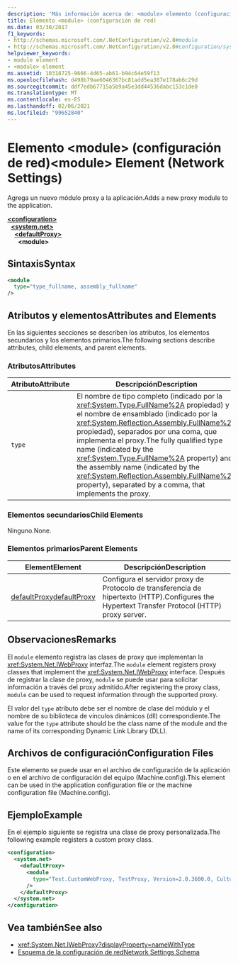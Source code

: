 ```yaml
---
description: 'Más información acerca de: <module> elemento (configuración de red)'
title: Elemento <module> (configuración de red)
ms.date: 03/30/2017
f1_keywords:
- http://schemas.microsoft.com/.NetConfiguration/v2.0#module
- http://schemas.microsoft.com/.NetConfiguration/v2.0#configuration/system.net/defaultProxy/module
helpviewer_keywords:
- module element
- <module> element
ms.assetid: 10318725-9666-4d65-ab61-b94c64e59f13
ms.openlocfilehash: d498b79ae6046367bc81add5ea387e178ab6c29d
ms.sourcegitcommit: ddf7edb67715a5b9a45e3dd44536dabc153c1de0
ms.translationtype: MT
ms.contentlocale: es-ES
ms.lasthandoff: 02/06/2021
ms.locfileid: "99652840"
---
```

# <a name="module-element-network-settings"></a><span data-ttu-id="6729e-103">Elemento \<module> (configuración de red)</span><span class="sxs-lookup"><span data-stu-id="6729e-103">\<module> Element (Network Settings)</span></span>

<span data-ttu-id="6729e-104">Agrega un nuevo módulo proxy a la aplicación.</span><span class="sxs-lookup"><span data-stu-id="6729e-104">Adds a new proxy module to the application.</span></span>  

[**\<configuration>**](../configuration-element.md)\
&nbsp;&nbsp;[**\<system.net>**](system-net-element-network-settings.md)\
&nbsp;&nbsp;&nbsp;&nbsp;[**\<defaultProxy>**](defaultproxy-element-network-settings.md)\
&nbsp;&nbsp;&nbsp;&nbsp;&nbsp;&nbsp;**\<module>**

## <a name="syntax"></a><span data-ttu-id="6729e-105">Sintaxis</span><span class="sxs-lookup"><span data-stu-id="6729e-105">Syntax</span></span>  
  
```xml  
<module
  type="type_fullname, assembly_fullname"
/>  
```  
  
## <a name="attributes-and-elements"></a><span data-ttu-id="6729e-106">Atributos y elementos</span><span class="sxs-lookup"><span data-stu-id="6729e-106">Attributes and Elements</span></span>  

 <span data-ttu-id="6729e-107">En las siguientes secciones se describen los atributos, los elementos secundarios y los elementos primarios.</span><span class="sxs-lookup"><span data-stu-id="6729e-107">The following sections describe attributes, child elements, and parent elements.</span></span>  
  
### <a name="attributes"></a><span data-ttu-id="6729e-108">Atributos</span><span class="sxs-lookup"><span data-stu-id="6729e-108">Attributes</span></span>  
  
|<span data-ttu-id="6729e-109">**Atributo**</span><span class="sxs-lookup"><span data-stu-id="6729e-109">**Attribute**</span></span>|<span data-ttu-id="6729e-110">**Descripción**</span><span class="sxs-lookup"><span data-stu-id="6729e-110">**Description**</span></span>|  
|-------------------|---------------------|  
|`type`|<span data-ttu-id="6729e-111">El nombre de tipo completo (indicado por la <xref:System.Type.FullName%2A> propiedad) y el nombre de ensamblado (indicado por la <xref:System.Reflection.Assembly.FullName%2A> propiedad), separados por una coma, que implementa el proxy.</span><span class="sxs-lookup"><span data-stu-id="6729e-111">The fully qualified type name (indicated by the <xref:System.Type.FullName%2A> property) and the assembly name (indicated by the <xref:System.Reflection.Assembly.FullName%2A> property), separated by a comma, that implements the proxy.</span></span>|  
  
### <a name="child-elements"></a><span data-ttu-id="6729e-112">Elementos secundarios</span><span class="sxs-lookup"><span data-stu-id="6729e-112">Child Elements</span></span>  

 <span data-ttu-id="6729e-113">Ninguno.</span><span class="sxs-lookup"><span data-stu-id="6729e-113">None.</span></span>  
  
### <a name="parent-elements"></a><span data-ttu-id="6729e-114">Elementos primarios</span><span class="sxs-lookup"><span data-stu-id="6729e-114">Parent Elements</span></span>  
  
|<span data-ttu-id="6729e-115">**Element**</span><span class="sxs-lookup"><span data-stu-id="6729e-115">**Element**</span></span>|<span data-ttu-id="6729e-116">**Descripción**</span><span class="sxs-lookup"><span data-stu-id="6729e-116">**Description**</span></span>|  
|-----------------|---------------------|  
|[<span data-ttu-id="6729e-117">defaultProxy</span><span class="sxs-lookup"><span data-stu-id="6729e-117">defaultProxy</span></span>](defaultproxy-element-network-settings.md)|<span data-ttu-id="6729e-118">Configura el servidor proxy de Protocolo de transferencia de hipertexto (HTTP).</span><span class="sxs-lookup"><span data-stu-id="6729e-118">Configures the Hypertext Transfer Protocol (HTTP) proxy server.</span></span>|  
  
## <a name="remarks"></a><span data-ttu-id="6729e-119">Observaciones</span><span class="sxs-lookup"><span data-stu-id="6729e-119">Remarks</span></span>  

 <span data-ttu-id="6729e-120">El `module` elemento registra las clases de proxy que implementan la <xref:System.Net.IWebProxy> interfaz.</span><span class="sxs-lookup"><span data-stu-id="6729e-120">The `module` element registers proxy classes that implement the <xref:System.Net.IWebProxy> interface.</span></span> <span data-ttu-id="6729e-121">Después de registrar la clase de proxy, `module` se puede usar para solicitar información a través del proxy admitido.</span><span class="sxs-lookup"><span data-stu-id="6729e-121">After registering the proxy class, `module` can be used to request information through the supported proxy.</span></span>  
  
 <span data-ttu-id="6729e-122">El valor del `type` atributo debe ser el nombre de clase del módulo y el nombre de su biblioteca de vínculos dinámicos (dll) correspondiente.</span><span class="sxs-lookup"><span data-stu-id="6729e-122">The value for the `type` attribute should be the class name of the module and the name of its corresponding Dynamic Link Library (DLL).</span></span>  
  
## <a name="configuration-files"></a><span data-ttu-id="6729e-123">Archivos de configuración</span><span class="sxs-lookup"><span data-stu-id="6729e-123">Configuration Files</span></span>  

 <span data-ttu-id="6729e-124">Este elemento se puede usar en el archivo de configuración de la aplicación o en el archivo de configuración del equipo (Machine.config).</span><span class="sxs-lookup"><span data-stu-id="6729e-124">This element can be used in the application configuration file or the machine configuration file (Machine.config).</span></span>  
  
## <a name="example"></a><span data-ttu-id="6729e-125">Ejemplo</span><span class="sxs-lookup"><span data-stu-id="6729e-125">Example</span></span>  

 <span data-ttu-id="6729e-126">En el ejemplo siguiente se registra una clase de proxy personalizada.</span><span class="sxs-lookup"><span data-stu-id="6729e-126">The following example registers a custom proxy class.</span></span>  
  
```xml  
<configuration>  
  <system.net>  
    <defaultProxy>  
      <module  
        type="Test.CustomWebProxy, TestProxy, Version=2.0.3600.0, Culture=neutral, PublicKeyToken=b23a5c561934e385"  
      />  
    </defaultProxy>  
  </system.net>  
</configuration>  
```  
  
## <a name="see-also"></a><span data-ttu-id="6729e-127">Vea también</span><span class="sxs-lookup"><span data-stu-id="6729e-127">See also</span></span>

- <xref:System.Net.IWebProxy?displayProperty=nameWithType>
- [<span data-ttu-id="6729e-128">Esquema de la configuración de red</span><span class="sxs-lookup"><span data-stu-id="6729e-128">Network Settings Schema</span></span>](index.md)
